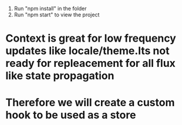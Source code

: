1. Run "npm install" in the folder
2. Run "npm start" to view the project

# Context is great for low frequency updates like locale/theme.Its not ready for repleacement for all flux like state propagation

# Therefore we will create a custom hook to be used as a store
